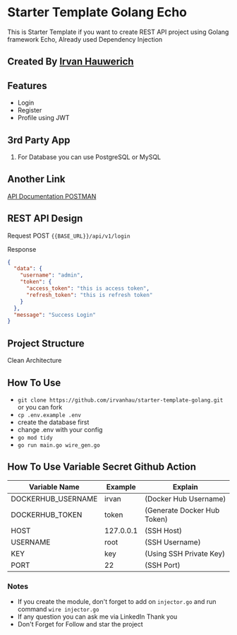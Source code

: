 # Starter Template Golang Echo

This is Starter Template if you want to create REST API project using Golang framework Echo, Already used Dependency Injection

## Created By [Irvan Hauwerich](https://www.linkedin.com/in/irvan-hauwerich-b953a822b/)

## Features

- Login
- Register
- Profile using JWT

## 3rd Party App

1. For Database you can use PostgreSQL or MySQL

## Another Link

[API Documentation POSTMAN](https://documenter.getpostman.com/view/33387055/2sAY4uE4VB)

## REST API Design

Request POST ```{{BASE_URL}}/api/v1/login```

Response

```json
{
  "data": {
    "username": "admin",
    "token": {
      "access_token": "this is access token",
      "refresh_token": "this is refresh token"
    }
  },
  "message": "Success Login"
}
```

## Project Structure

Clean Architecture

## How To Use

- ```git clone https://github.com/irvanhau/starter-template-golang.git``` or you can fork
- ```cp .env.example .env```
- create the database first
- change .env with your config
- ```go mod tidy```
- ```go run main.go wire_gen.go```

## How To Use Variable Secret Github Action
Variable Name | Example | Explain
--- | --- | ---
DOCKERHUB_USERNAME | irvan | (Docker Hub Username)
DOCKERHUB_TOKEN | token | (Generate Docker Hub Token)
HOST | 127.0.0.1 | (SSH Host)
USERNAME | root | (SSH Username)
KEY | key | (Using SSH Private Key)
PORT | 22 | (SSH Port)

### Notes

- If you create the module, don't forget to add on ```injector.go``` and run command ```wire injector.go```
- If any question you can ask me via LinkedIn Thank you
- Don't Forget for Follow and star the project
